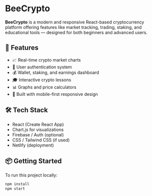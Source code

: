 # BeeCrypto

**BeeCrypto** is a modern and responsive React-based cryptocurrency platform offering features like market tracking, trading, staking, and educational tools — designed for both beginners and advanced users.

## 🚀 Features

- 📈 Real-time crypto market charts
- 🔐 User authentication system
- 💰 Wallet, staking, and earnings dashboard
- 🎓 Interactive crypto lessons
- 📊 Graphs and price calculators
- 📱 Built with mobile-first responsive design

## 🛠 Tech Stack

- React (Create React App)
- Chart.js for visualizations
- Firebase / Auth (optional)
- CSS / Tailwind CSS (if used)
- Netlify (deployment)

## 📦 Getting Started

To run this project locally:

```bash
npm install
npm start
